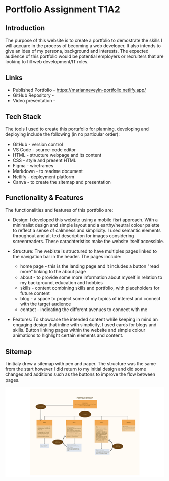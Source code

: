 # Portfolio Assignment T1A2
## Introduction
The purpose of this website is to create a portfolio to demostrate the skills I will aqcuare in the process of becoming a web developer. It also intends to give an idea of my persona, background and interests.
The expected audience of this portfolio would be potential employers or recruiters that are looking to fill web development/IT roles. 

## Links

- Published Portfolio - https://marianneveyln-portfolio.netlify.app/
- GitHub Repository -
- Video presentation -

## Tech Stack
The tools I used to create this portafolio for planning, developing and deploying include the following (in no particular order):
- GitHub - version control
- VS Code - source-code editor
- HTML - structure webpage and its content
- CSS - style and present HTML
- Figma - wireframes
- Markdown - to readme document
- Netlify - deployment platform
- Canva - to create the sitemap and presentation

## Functionality & Features
The functionalities and features of this portfolio are:
* Design: I developed this website using a mobile fisrt approach. With a minimalist design and simple layout and a earthy/neutral colour palette to reflect a sense of calmness and simplicity. I used semantic elements throughout and alt text description for images considering screenreaders. These carachteristics make the website itself accessible.

* Structure: The webiste is structured to have multiples pages linked to the navigation bar in the header. The pages include:
  * home page - this is the landing page and it includes a button "read more" linking to the about page
  * about - to provide some more information about myself in relation to my background, education and hobbies
  * skills - content combining skills and portfolio, with placeholders for future content
  * blog - a space to project some of my topics of interest and connect with the target audience 
  * contact - indicating the different avenues to connect with me
* Features: To showcase the intended content while keeping in mind an engaging design that inline with simplicity, I used cards for blogs and skills. Button linking pages within the website and simple colour animations to highlight certain elements and content. 

## Sitemap
I initialy drew a sitemap with pen and paper. The structure was the same from the start however I did return to my initial design and did some changes and additions such as the buttons to improve the flow between pages.

![Portfolio sitemap, added in Markdown.](https://github.com/Marianne2109/T1A2/blob/main/docs/Sitemap%20and%20Wireframes/T1A2_Portfolio%20sitemap.png)
